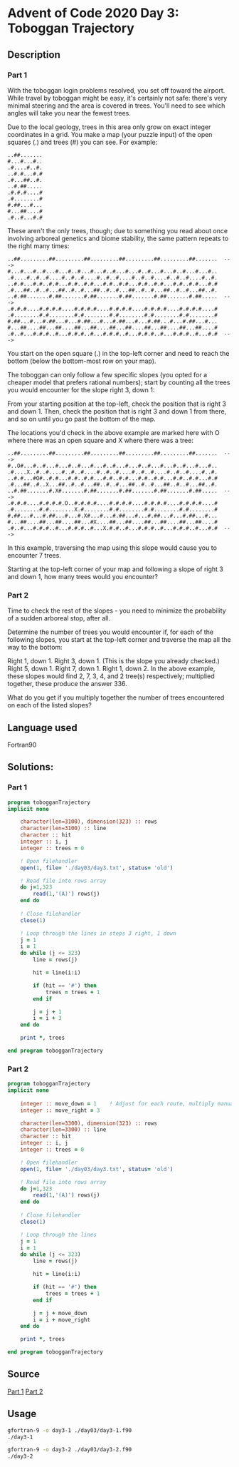 # Advent of Code 2020 Day 3: Toboggan Trajectory 
## Description
### Part 1
With the toboggan login problems resolved, you set off toward the airport. While travel by toboggan might be easy, it's certainly not safe: there's very minimal steering and the area is covered in trees. You'll need to see which angles will take you near the fewest trees.

Due to the local geology, trees in this area only grow on exact integer coordinates in a grid. You make a map (your puzzle input) of the open squares (.) and trees (#) you can see. For example:
```
..##.......
#...#...#..
.#....#..#.
..#.#...#.#
.#...##..#.
..#.##.....
.#.#.#....#
.#........#
#.##...#...
#...##....#
.#..#...#.#
```
These aren't the only trees, though; due to something you read about once involving arboreal genetics and biome stability, the same pattern repeats to the right many times:
```
..##.........##.........##.........##.........##.........##.......  --->
#...#...#..#...#...#..#...#...#..#...#...#..#...#...#..#...#...#..
.#....#..#..#....#..#..#....#..#..#....#..#..#....#..#..#....#..#.
..#.#...#.#..#.#...#.#..#.#...#.#..#.#...#.#..#.#...#.#..#.#...#.#
.#...##..#..#...##..#..#...##..#..#...##..#..#...##..#..#...##..#.
..#.##.......#.##.......#.##.......#.##.......#.##.......#.##.....  --->
.#.#.#....#.#.#.#....#.#.#.#....#.#.#.#....#.#.#.#....#.#.#.#....#
.#........#.#........#.#........#.#........#.#........#.#........#
#.##...#...#.##...#...#.##...#...#.##...#...#.##...#...#.##...#...
#...##....##...##....##...##....##...##....##...##....##...##....#
.#..#...#.#.#..#...#.#.#..#...#.#.#..#...#.#.#..#...#.#.#..#...#.#  --->
```
You start on the open square (.) in the top-left corner and need to reach the bottom (below the bottom-most row on your map).

The toboggan can only follow a few specific slopes (you opted for a cheaper model that prefers rational numbers); start by counting all the trees you would encounter for the slope right 3, down 1:

From your starting position at the top-left, check the position that is right 3 and down 1. Then, check the position that is right 3 and down 1 from there, and so on until you go past the bottom of the map.

The locations you'd check in the above example are marked here with O where there was an open square and X where there was a tree:
```
..##.........##.........##.........##.........##.........##.......  --->
#..O#...#..#...#...#..#...#...#..#...#...#..#...#...#..#...#...#..
.#....X..#..#....#..#..#....#..#..#....#..#..#....#..#..#....#..#.
..#.#...#O#..#.#...#.#..#.#...#.#..#.#...#.#..#.#...#.#..#.#...#.#
.#...##..#..X...##..#..#...##..#..#...##..#..#...##..#..#...##..#.
..#.##.......#.X#.......#.##.......#.##.......#.##.......#.##.....  --->
.#.#.#....#.#.#.#.O..#.#.#.#....#.#.#.#....#.#.#.#....#.#.#.#....#
.#........#.#........X.#........#.#........#.#........#.#........#
#.##...#...#.##...#...#.X#...#...#.##...#...#.##...#...#.##...#...
#...##....##...##....##...#X....##...##....##...##....##...##....#
.#..#...#.#.#..#...#.#.#..#...X.#.#..#...#.#.#..#...#.#.#..#...#.#  --->
```
In this example, traversing the map using this slope would cause you to encounter 7 trees.

Starting at the top-left corner of your map and following a slope of right 3 and down 1, how many trees would you encounter?

### Part 2
Time to check the rest of the slopes - you need to minimize the probability of a sudden arboreal stop, after all.

Determine the number of trees you would encounter if, for each of the following slopes, you start at the top-left corner and traverse the map all the way to the bottom:

Right 1, down 1.
Right 3, down 1. (This is the slope you already checked.)
Right 5, down 1.
Right 7, down 1.
Right 1, down 2.
In the above example, these slopes would find 2, 7, 3, 4, and 2 tree(s) respectively; multiplied together, these produce the answer 336.

What do you get if you multiply together the number of trees encountered on each of the listed slopes?

## Language used
Fortran90

## Solutions:
### Part 1
```fortran
program tobogganTrajectory
implicit none

    character(len=3100), dimension(323) :: rows
    character(len=3100) :: line
    character :: hit
    integer :: i, j
    integer :: trees = 0

    ! Open filehandler
    open(1, file= './day03/day3.txt', status= 'old')

    ! Read file into rows array
    do j=1,323
        read(1,'(A)') rows(j)
    end do
    
    ! Close filehandler
    close(1)

    ! Loop through the lines in steps 3 right, 1 down
    j = 1
    i = 1
    do while (j <= 323)
        line = rows(j)

        hit = line(i:i)

        if (hit == '#') then
            trees = trees + 1
        end if

        j = j + 1
        i = i + 3
    end do

    print *, trees

end program tobogganTrajectory
```

### Part 2
```fortran
program tobogganTrajectory
implicit none
    
    integer :: move_down = 1    ! Adjust for each route, multiply manually afterwards
    integer :: move_right = 3

    character(len=3300), dimension(323) :: rows
    character(len=3300) :: line
    character :: hit
    integer :: i, j
    integer :: trees = 0

    ! Open filehandler
    open(1, file= './day03/day3.txt', status= 'old')

    ! Read file into rows array
    do j=1,323
        read(1,'(A)') rows(j)
    end do
    
    ! Close filehandler
    close(1)

    ! Loop through the lines
    j = 1
    i = 1
    do while (j <= 323)
        line = rows(j)

        hit = line(i:i)

        if (hit == '#') then
            trees = trees + 1
        end if

        j = j + move_down
        i = i + move_right
    end do

    print *, trees

end program tobogganTrajectory
```

## Source
[Part 1](./day03/day3-1.f90)
[Part 2](./day03/day3-2.f90)

## Usage
```bash
gfortran-9 -o day3-1 ./day03/day3-1.f90
./day3-1

gfortran-9 -o day3-2 ./day03/day3-2.f90
./day3-2
```
